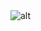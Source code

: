 <img alt="alt" src="https://github-readme-stats-three-rho-69.vercel.app/api?username=yeaniko&show_icons=true"/>
